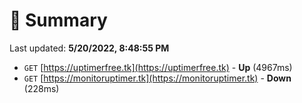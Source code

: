 # 📖 Summary
Last updated: **5/20/2022, 8:48:55 PM**

- `GET` [https://uptimerfree.tk](https://uptimerfree.tk) - **Up** (4967ms)
- `GET` [https://monitoruptimer.tk](https://monitoruptimer.tk) - **Down** (228ms)
